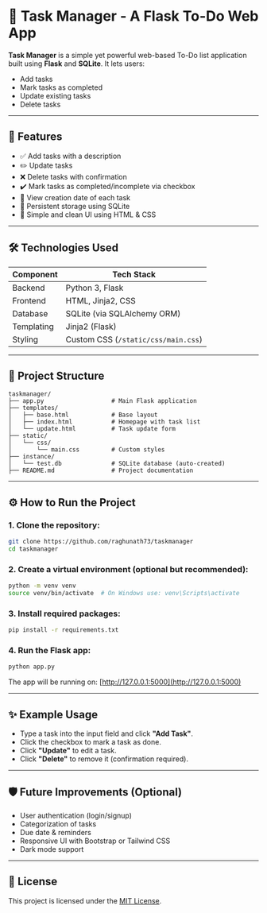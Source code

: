 # 📝 Task Manager - A Flask To-Do Web App

**Task Manager** is a simple yet powerful web-based To-Do list application built using **Flask** and **SQLite**. It lets users:

- Add tasks  
- Mark tasks as completed  
- Update existing tasks  
- Delete tasks

---

## 🚀 Features

- ✅ Add tasks with a description
- ✏️ Update tasks
- ❌ Delete tasks with confirmation
- ✔️ Mark tasks as completed/incomplete via checkbox
- 📅 View creation date of each task
- 💾 Persistent storage using SQLite
- 🧼 Simple and clean UI using HTML & CSS

---

## 🛠️ Technologies Used

| Component     | Tech Stack                 |
|---------------|-----------------------------|
| Backend       | Python 3, Flask             |
| Frontend      | HTML, Jinja2, CSS           |
| Database      | SQLite (via SQLAlchemy ORM) |
| Templating    | Jinja2 (Flask)              |
| Styling       | Custom CSS (`/static/css/main.css`) |

---

## 📁 Project Structure

```
taskmanager/
├── app.py                   # Main Flask application
├── templates/
│   ├── base.html            # Base layout
│   ├── index.html           # Homepage with task list
│   └── update.html          # Task update form
├── static/
│   └── css/
│       └── main.css         # Custom styles
├── instance/
│   └── test.db              # SQLite database (auto-created)                
├── README.md                # Project documentation
```

---

## ⚙️ How to Run the Project

### 1. Clone the repository:
```bash
git clone https://github.com/raghunath73/taskmanager
cd taskmanager
```

### 2. Create a virtual environment (optional but recommended):
```bash
python -m venv venv
source venv/bin/activate  # On Windows use: venv\Scripts\activate
```

### 3. Install required packages:
```bash
pip install -r requirements.txt
```

### 4. Run the Flask app:
```bash
python app.py
```

The app will be running on: [http://127.0.0.1:5000](http://127.0.0.1:5000)

---

## ✨ Example Usage

- Type a task into the input field and click **"Add Task"**.
- Click the checkbox to mark a task as done.
- Click **"Update"** to edit a task.
- Click **"Delete"** to remove it (confirmation required).

---

## 🛡️ Future Improvements (Optional)

- User authentication (login/signup)
- Categorization of tasks
- Due date & reminders
- Responsive UI with Bootstrap or Tailwind CSS
- Dark mode support

---

## 📄 License

This project is licensed under the [MIT License](https://opensource.org/licenses/MIT).
